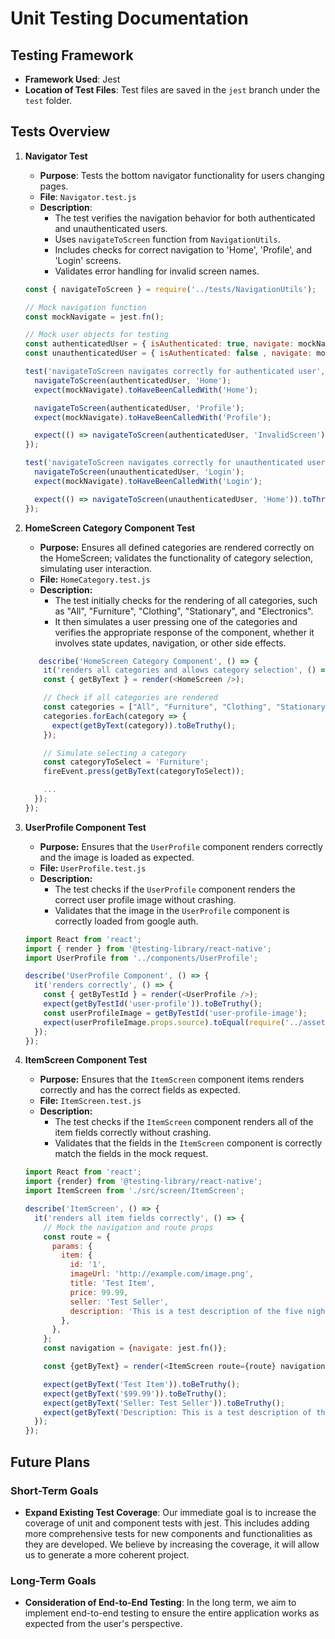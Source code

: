 # Unit Testing Documentation

## Testing Framework
- **Framework Used**: Jest
- **Location of Test Files**: Test files are saved in the `jest` branch under the `test` folder.

## Tests Overview
1. **Navigator Test**
   - **Purpose**: Tests the bottom navigator functionality for users changing pages.
   - **File**: `Navigator.test.js`
   - **Description**: 
     - The test verifies the navigation behavior for both authenticated and unauthenticated users.
     - Uses `navigateToScreen` function from `NavigationUtils`.
     - Includes checks for correct navigation to 'Home', 'Profile', and 'Login' screens.
     - Validates error handling for invalid screen names.

   ```javascript
   const { navigateToScreen } = require('../tests/NavigationUtils');

   // Mock navigation function
   const mockNavigate = jest.fn();
   
   // Mock user objects for testing
   const authenticatedUser = { isAuthenticated: true, navigate: mockNavigate };
   const unauthenticatedUser = { isAuthenticated: false , navigate: mockNavigate};
   
   test('navigateToScreen navigates correctly for authenticated user', () => {
     navigateToScreen(authenticatedUser, 'Home');
     expect(mockNavigate).toHaveBeenCalledWith('Home');
   
     navigateToScreen(authenticatedUser, 'Profile');
     expect(mockNavigate).toHaveBeenCalledWith('Profile');
   
     expect(() => navigateToScreen(authenticatedUser, 'InvalidScreen')).toThrow('Invalid screen name');
   });
   
   test('navigateToScreen navigates correctly for unauthenticated user', () => {
     navigateToScreen(unauthenticatedUser, 'Login');
     expect(mockNavigate).toHaveBeenCalledWith('Login');
   
     expect(() => navigateToScreen(unauthenticatedUser, 'Home')).toThrow('User not authenticated');
   });
   
2. **HomeScreen Category Component Test**
   - **Purpose:** Ensures all defined categories are rendered correctly on the HomeScreen; validates the functionality of category selection, simulating user interaction.
   - **File:** `HomeCategory.test.js`
   - **Description:**
     - The test initially checks for the rendering of all categories, such as "All", "Furniture", "Clothing", "Stationary", and "Electronics".
     - It then simulates a user pressing one of the categories and verifies the appropriate response of the component, whether it involves state updates, navigation, or other side effects.

   ```javascript
      describe('HomeScreen Category Component', () => {
       it('renders all categories and allows category selection', () => {
       const { getByText } = render(<HomeScreen />);
   
       // Check if all categories are rendered
       const categories = ["All", "Furniture", "Clothing", "Stationary", "Electronics"];
       categories.forEach(category => {
         expect(getByText(category)).toBeTruthy();
       });
   
       // Simulate selecting a category
       const categoryToSelect = 'Furniture';
       fireEvent.press(getByText(categoryToSelect));
   
       ...
     });
   });

3. **UserProfile Component Test**
   - **Purpose:** Ensures that the `UserProfile` component renders correctly and the image is loaded as expected.
   - **File:** `UserProfile.test.js`
   - **Description:**
      - The test checks if the `UserProfile` component renders the correct user profile image without crashing.
      - Validates that the image in the `UserProfile` component is correctly loaded from google auth.
   ```javascript
   import React from 'react';
   import { render } from '@testing-library/react-native';
   import UserProfile from '../components/UserProfile';
   
   describe('UserProfile Component', () => {
     it('renders correctly', () => {
       const { getByTestId } = render(<UserProfile />);
       expect(getByTestId('user-profile')).toBeTruthy();
       const userProfileImage = getByTestId('user-profile-image');
       expect(userProfileImage.props.source).toEqual(require('../assets/images/avatar.png'));
     });
   });

4. **ItemScreen Component Test**
   - **Purpose:** Ensures that the `ItemScreen` component items renders correctly and has the correct fields as expected.
   - **File:** `ItemScreen.test.js`
   - **Description:**
      - The test checks if the `ItemScreen` component renders all of the item fields correctly without crashing.
      - Validates that the fields in the `ItemScreen` component is correctly match the fields in the mock request.
   ```javascript
   import React from 'react';
   import {render} from '@testing-library/react-native';
   import ItemScreen from './src/screen/ItemScreen'; 
   
   describe('ItemScreen', () => {
     it('renders all item fields correctly', () => {
       // Mock the navigation and route props
       const route = {
         params: {
           item: {
             id: '1',
             imageUrl: 'http://example.com/image.png',
             title: 'Test Item',
             price: 99.99,
             seller: 'Test Seller',
             description: 'This is a test description of the five nights at freddys.',
           },
         },
       };
       const navigation = {navigate: jest.fn()};
   
       const {getByText} = render(<ItemScreen route={route} navigation={navigation} />);
   
       expect(getByText('Test Item')).toBeTruthy();
       expect(getByText('$99.99')).toBeTruthy();
       expect(getByText('Seller: Test Seller')).toBeTruthy();
       expect(getByText('Description: This is a test description of the five nights at freddys.')).toBeTruthy();
     });
   });
## Future Plans

### Short-Term Goals

- **Expand Existing Test Coverage**: Our immediate goal is to increase the coverage of unit and component tests with jest. This includes adding more comprehensive tests for new components and functionalities as they are developed. We believe by increasing the coverage, it will allow us to generate a more coherent project. 

### Long-Term Goals

- **Consideration of End-to-End Testing**: In the long term, we aim to implement end-to-end testing to ensure the entire application works as expected from the user's perspective.


